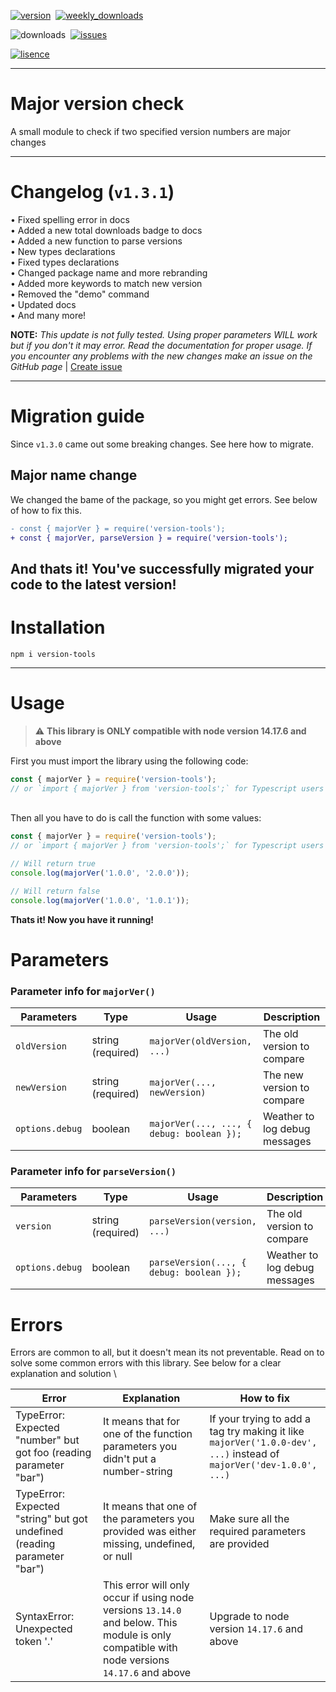 [![version](https://img.shields.io/npm/v/version-tools?color=blueviolet&style=for-the-badge "Version")](https://github.com/KK-Designs/version-tools/releases/tag/v1.2.2)
‎
[![weekly_downloads](https://img.shields.io/npm/dw/version-tools?color=blue&style=for-the-badge "Weekly Downloads")](https://www.npmjs.com/package/version-tools#:~:text=Weekly%20Downloads)

![downloads](https://badgen.net/npm/dt/version-tools "Downloads")
‎‎‎
[![issues](https://img.shields.io/github/issues/KK-Designs/KK-Designs/version-tools?style=for-the-badge "Issues")](https://github.com/KK-Designs/version-tools/issues)

[![lisence](https://img.shields.io/github/license/KK-Designs/version-tools?color=important&style=for-the-badge "Lisence")](https://raw.githubusercontent.com/KK-Designs/version-tools/master/LICENSE)

---

# Major version check
A small module to check if two specified version numbers are major changes

---

# Changelog (`v1.3.1`)

• Fixed spelling error in docs \
• Added a new total downloads badge to docs \
• Added a new function to parse versions \
• New types declarations \
• Fixed types declarations \
• Changed package name and more rebranding \
• Added more keywords to match new version \
• Removed the "demo" command \
• Updated docs \
• And many more! 

**NOTE:** *This update is not fully tested. Using proper parameters WILL work but if you don't it may error. Read the documentation for  proper usage. If you encounter any problems with the new changes make an issue on the GitHub page* | [Create issue](https://github.com/KK-Designs/version-tools/issues/new "Create Issue")

---

# Migration guide
Since `v1.3.0` came out some breaking changes. See here how to migrate.
## Major name change
We changed the bame of the package, so you might get errors. See below of how to fix this.
```diff
- const { majorVer } = require('version-tools');
+ const { majorVer, parseVersion } = require('version-tools');
```
**And thats it! You've successfully migrated your code to the latest version!**
---

# Installation
```
npm i version-tools
```

---

# Usage

> ⚠ **This library is ONLY compatible with node version 14.17.6 and above**

First you must import the library using the following code:
```javascript
const { majorVer } = require('version-tools');
// or `import { majorVer } from 'version-tools';` for Typescript users
```
\
Then all you have to do is call the function with some values:
```javascript
const { majorVer } = require('version-tools');
// or `import { majorVer } from 'version-tools';` for Typescript users

// Will return true
console.log(majorVer('1.0.0', '2.0.0'));

// Will return false
console.log(majorVer('1.0.0', '1.0.1'));
```
**Thats it! Now you have it running!**

# Parameters
### Parameter info for `majorVer()`

| Parameters    | Type    | Usage                                  | Description                   |
|---------------|---------|----------------------------------------|-------------------------------|
| `oldVersion`    | string (required) | `majorVer(oldVersion, ...)`              | The old version to compare    |
| `newVersion`    | string (required) | `majorVer(..., newVersion)`              | The new version to compare |
| `options.debug` | boolean | `majorVer(..., ..., { debug: boolean });` | Weather to log debug messages |

### Parameter info for `parseVersion()`

| Parameters    | Type    | Usage                                  | Description                   |
|---------------|---------|----------------------------------------|-------------------------------|
| `version`    | string (required) | `parseVersion(version, ...)`              | The old version to compare    |
| `options.debug` | boolean | `parseVersion(..., { debug: boolean });` | Weather to log debug messages |

# Errors
Errors are common to all, but it doesn't mean its not preventable. Read on to solve some common errors with this library. See below for a clear explanation and solution \

| Error                                                                    | Explanation                                                                                                                                  | How to fix                                                                                                          |
|--------------------------------------------------------------------------|----------------------------------------------------------------------------------------------------------------------------------------------|---------------------------------------------------------------------------------------------------------------------|
| TypeError: Expected "number" but got foo (reading parameter "bar")       | It means that for one of the function parameters you didn't put a number-string                                                              | If your trying to add a tag try making it like `majorVer('1.0.0-dev', ...)` instead of `majorVer('dev-1.0.0', ...)` |
| TypeError: Expected "string" but got undefined (reading parameter "bar") | It means that one of the parameters you provided was either missing, undefined, or null                                                      | Make sure all the required parameters are provided                                                                  |
| SyntaxError: Unexpected token '.'                                        | This error will only occur if using node versions `13.14.0` and below. This module is only compatible with node versions `14.17.6` and above | Upgrade to node version `14.17.6` and above                                                                         |
